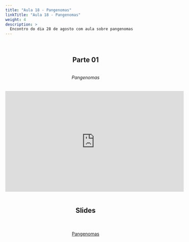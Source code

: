 ```yaml
---
title: "Aula 18 - Pangenomas"
linkTitle: "Aula 18 - Pangenomas"
weight: 4
description: >
  Encontro do dia 28 de agosto com aula sobre pangenomas
---
```


<br>
<div align="center">
<h2>Parte 01</h2>
<br>
<i>Pangenomas</i>
<br><br><br>
<iframe width="560" height="315" src="https://www.youtube.com/embed/8jPY5on9pQY" frameborder="0" allow="accelerometer; autoplay; clipboard-write; encrypted-media; gyroscope; picture-in-picture" allowfullscreen></iframe>
<br><br>

<h2>Slides</h2>
<br><br>
<a href="https://github.com/desirrepetters/gstreinamentoeconsultoria/raw/master/userguide/content/pt-br/genomica/2023_01/sincronas/pdf/aula_18.pdf">Pangenomas</a>
<br><br>
</div>